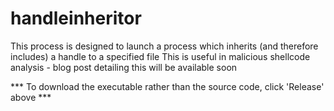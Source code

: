 handleinheritor
===============
This process is designed to launch a process which inherits (and therefore includes) a handle to a specified file
This is useful in malicious shellcode analysis - blog post detailing this will be available soon

*** To download the executable rather than the source code, click 'Release' above ***

